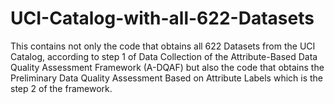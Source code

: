# UCI-Catalog-with-all-622-Datasets
This contains not only the code that obtains all 622 Datasets from the UCI Catalog, according to step 1 of Data Collection of the Attribute-Based Data Quality Assessment Framework (A-DQAF) but also the code that obtains the Preliminary Data Quality Assessment Based on Attribute Labels which is the step 2 of the framework.
